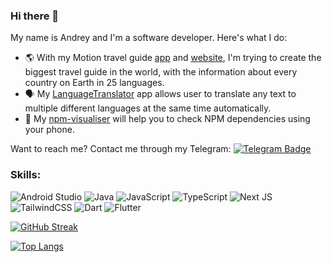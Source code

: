 ### Hi there 👋

My name is Andrey and I'm a software developer. Here's what I do: 

- 🌎 With my Motion travel guide [app](https://play.google.com/store/apps/details?id=com.machete3845.motion) and [website](https://motion-web-kappa.vercel.app/en/about), I'm trying to create the biggest travel guide in the world, with the information about every country on Earth in 25 languages.
- 🗣️ My [LanguageTranslator](https://github.com/machete38/LanguageTranslator) app allows user to translate any text to multiple different languages at the same time automatically.
- 🔗 My [npm-visualiser](https://github.com/machete38/npm_visualiser) will help you to check NPM dependencies using your phone. 

Want to reach me? Contact me through my Telegram: [![Telegram Badge](https://img.shields.io/badge/-machete38345-blue?style=flat&logo=Telegram&logoColor=white)](https://t.me/machete38345)

### Skills:
![Android Studio](https://img.shields.io/badge/Android_Studio-3DDC84?style=for-the-badge&logo=android-studio&logoColor=white)
![Java](https://img.shields.io/badge/Java-ED8B00?style=for-the-badge&logo=openjdk&logoColor=white)
![JavaScript](https://img.shields.io/badge/JavaScript-F7DF1E?style=for-the-badge&logo=javascript&logoColor=black)
![TypeScript](https://img.shields.io/badge/TypeScript-316192?style=for-the-badge&logo=typescript&logoColor=white)
![Next JS](https://img.shields.io/badge/Next-black?style=for-the-badge&logo=next.js&logoColor=white)
![TailwindCSS](https://img.shields.io/badge/tailwindcss-%2338B2AC.svg?style=for-the-badge&logo=tailwind-css&logoColor=white)
![Dart](https://img.shields.io/badge/Dart-0175C2?style=for-the-badge&logo=dart&logoColor=white)
![Flutter](https://img.shields.io/badge/Flutter-02569B?style=for-the-badge&logo=flutter&logoColor=white)


[![GitHub Streak](http://github-readme-streak-stats.herokuapp.com?user=machete38&theme=highcontrast&hide_border=true)](https://git.io/streak-stats) 

[![Top Langs](https://github-readme-stats.vercel.app/api/top-langs/?username=machete38&layout=compact&theme=vision-friendly-dark)](https://github.com/anuraghazra/github-readme-stats)

